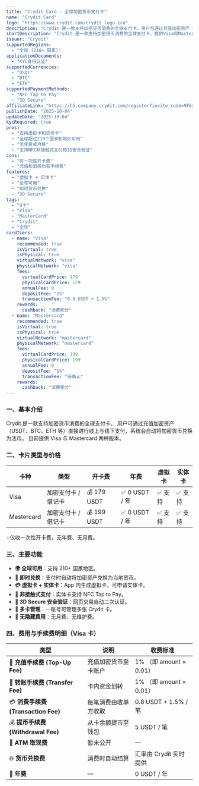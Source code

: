 ```yaml
---
title: "Crydit Card - 全球加密货币支付卡"
name: "Crydit Card"
logo: "https://www.crydit.com/crydit_logo.ico"
description: "Crydit 是一款支持加密货币消费的全球支付卡。用户可通过充值加密资产（USDT、BTC、ETH 等）直接进行线上与线下支付，系统会自动将加密货币兑换为法币。目前提供 Visa 与 Mastercard 两种版本。"
shortDescription: "Crydit 是一款支持加密货币消费的全球支付卡，提供Visa和Mastercard版本。"
issuer: "Crydit"
supportedRegions:
  - "全球 (210+ 国家)"
applicationDocuments:
  - "KYC身份认证"
supportedCurrencies:
  - "USDT"
  - "BTC"
  - "ETH"
supportedPaymentMethods:
  - "NFC Tap to Pay"
  - "3D Secure"
affiliateLink: "https://h5.company.crydit.com/register?invite_code=9F6266VY"
publishDate: "2025-10-04"
updateDate: "2025-10-04"
kycRequired: true
pros:
  - "支持虚拟卡和实体卡"
  - "全球超过210个国家和地区可用"
  - "无年费或月费"
  - "支持NFC非接触式支付和3D安全验证"
cons:
  - "有一次性开卡费"
  - "充值和消费均有手续费"
features:
  - "虚拟卡 + 实体卡"
  - "全球可用"
  - "即时货币兑换"
  - "3D Secure"
tags:
  - "U卡"
  - "Visa"
  - "MasterCard"
  - "Crydit"
  - "全球"
cardTiers:
  - name: "Visa"
    recommended: true
    isVirtual: true
    isPhysical: true
    virtualNetwork: "visa"
    physicalNetwork: "visa"
    fees:
      virtualCardPrice: 179
      physicalCardPrice: 179
      annualFee: 0
      depositFee: "1%"
      transactionFee: "0.8 USDT + 1.5%"
    rewards:
      cashback: "消费积分"
  - name: "Mastercard"
    recommended: true
    isVirtual: true
    isPhysical: true
    virtualNetwork: "mastercard"
    physicalNetwork: "mastercard"
    fees:
      virtualCardPrice: 199
      physicalCardPrice: 199
      annualFee: 0
      depositFee: "1%"
      transactionFee: "待确认"
    rewards:
      cashback: "消费积分"
---
```


### 一、基本介绍

Crydit 是一款支持加密货币消费的全球支付卡。
用户可通过充值加密资产（USDT、BTC、ETH 等）直接进行线上与线下支付，系统会自动将加密货币兑换为法币。
目前提供 Visa 与 Mastercard 两种版本。

### 二、卡片类型与价格
| 卡种 | 类型 | 开卡费 | 年费 | 虚拟卡 | 实体卡 |
|---|---|---|---|---|---|
| Visa | 加密支付卡 / 借记卡 | 💰 179 USDT | ✅ 0 USDT / 年 | ✅ 支持 | ✅ 支持 |
| Mastercard | 加密支付卡 / 借记卡 | 💰 199 USDT | ✅ 0 USDT / 年 | ✅ 支持 | ✅ 支持 |

💡仅收一次性开卡费，无年费、无月费。

### 三、主要功能

- **🌍 全球可用**：支持 210+ 国家地区。
- **💱 即时兑换**：支付时自动将加密资产兑换为当地货币。
- **💳 虚拟卡 + 实体卡**：App 内生成虚拟卡，可申请实体卡。
- **📲 非接触式支付**：实体卡支持 NFC Tap to Pay。
- **🔐 3D Secure 安全验证**：网页交易自动二次认证。
- **🧾 多卡管理**：一账号可管理多张 Crydit 卡。
- **🚫 无隐藏费用**：无月费、无维护费。

### 四、费用与手续费明细（Visa 卡）
| 类型 | 说明 | 收费标准 |
|---|---|---|
| 💸 **充值手续费 (Top-Up Fee)** | 充值加密货币至卡账户 | 1% （即 amount × 0.01） |
| 🔁 **转账手续费 (Transfer Fee)** | 卡内资金划转 | 1% （即 amount × 0.01） |
| 💳 **消费手续费 (Transaction Fee)** | 每笔消费由收单方收取 | 0.8 USDT + 1.5% / 笔 |
| 💰 **提币手续费 (Withdrawal Fee)** | 从卡余额提币至钱包 | 5 USDT / 笔 |
| 🏧 **ATM 取现费** | 暂未公开 | — |
| 🌐 **货币兑换费** | 消费时自动结算 | 汇率由 Crydit 实时提供 |
| 📅 **年费** | — | 0 USDT / 年 |

